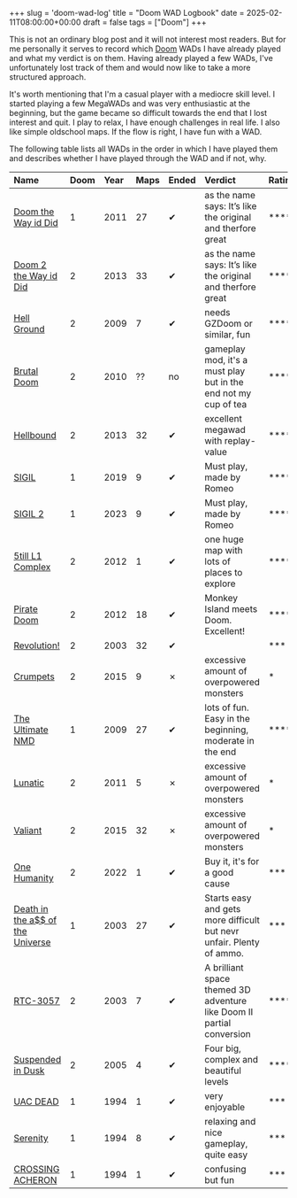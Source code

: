 +++
slug = 'doom-wad-log'
title = "Doom WAD Logbook"
date = 2025-02-11T08:00:00+00:00
draft = false
tags = ["Doom"]
+++

This is not an ordinary blog post and it will not interest most readers. But for me personally it serves to record which [Doom](/playing-doom-in-2024/) WADs I have already played and what my verdict is on them. Having already played a few WADs, I've unfortunately lost track of them and would now like to take a more structured approach. 

It's worth mentioning that I'm a casual player with a mediocre skill level. I started playing a few MegaWADs and was very enthusiastic at the beginning, but the game became so difficult towards the end that I lost interest and quit. I play to relax, I have enough challenges in real life. I also like simple oldschool maps. If the flow is right, I have fun with a WAD.

The following table lists all WADs in the order in which I have played them and describes whether I have played through the WAD and if not, why. 

| Name  | Doom | Year | Maps | Ended | Verdict | Rating |
| :---- | :--- | :--- |:--- | :------- | :------ | :----- |
|[Doom the Way id Did](https://doomwiki.org/wiki/Doom_the_Way_id_Did)| 1 | 2011 | 27 | ✔ | as the name says: It’s like the original and therfore great | \*\*\*\* |
|[Doom 2 the Way id Did](https://doomwiki.org/wiki/Doom_2_the_Way_id_Did)| 2 | 2013 | 33 | ✔ | as the name says: It’s like the original and therfore great | \*\*\*\* |
|[Hell Ground](https://www.doomworld.com/idgames/levels/doom2/Ports/g-i/hg)| 2 | 2009 | 7 | ✔ | needs GZDoom or similar, fun | \*\*\*\* |
|[Brutal Doom](https://www.moddb.com/mods/brutal-doom)| 2 | 2010 | ?? | no | gameplay mod, it's a must play but in the end not my cup of tea | \*\*\*\* |
|[Hellbound](https://www.doomworld.com/files/file/17259-hellbound/)| 2 | 2013 | 32 | ✔ | excellent megawad with replay-value | \*\*\*\*\* |
|[SIGIL](https://romero.com/sigil)| 1 | 2019 | 9 | ✔ | Must play, made by Romeo  | \*\*\*\* |
|[SIGIL 2](https://romero.com/sigil)| 1 | 2023 | 9 | ✔ | Must play, made by Romeo  | \*\*\*\* |
|[5till L1 Complex](https://www.doomworld.com/idgames/levels/doom2/Ports/0-9/5l1c)| 2 | 2012 | 1 | ✔ | one huge map with lots of places to explore | \*\*\*\* |
|[Pirate Doom](https://www.moddb.com/mods/pirate-doom)| 2 | 2012 | 18 | ✔ | Monkey Island meets Doom. Excellent! | \*\*\*\*\* |
|[Revolution!](https://www.doomworld.com/idgames/levels/doom2/megawads/tvr)| 2 | 2003 | 32 | ✔ | | \*\*\* |
|[Crumpets](https://www.doomworld.com/idgames/levels/doom2/Ports/a-c/crumpets)| 2 | 2015 | 9 | ✗ | excessive amount of overpowered monsters | \* |
|[The Ultimate NMD](https://www.doomworld.com/idgames/levels/doom/megawads/nmdu)| 1 | 2009 | 27 | ✔ | lots of fun. Easy in the beginning, moderate in the end | \*\*\*\* |
|[Lunatic](https://www.doomworld.com/idgames/levels/doom2/Ports/j-l/lunatic)| 2 | 2011 | 5 | ✗ | excessive amount of overpowered monsters | \* |
|[Valiant](https://www.doomworld.com/idgames/levels/doom2/Ports/megawads/valiant)| 2 | 2015 | 32 | ✗ | excessive amount of overpowered monsters | \* |
|[One Humanity](https://romero.com/shop/p/onehumanity)| 2 | 2022 | 1 | ✔ | Buy it, it's for a good cause | \*\*\* |
|[Death in the a$$ of the Universe](https://www.doomworld.com/idgames/levels/doom/megawads/niveles)| 1 | 2003 | 27 | ✔ | Starts easy and gets more difficult but nevr unfair. Plenty of ammo. | \*\*\* |
|[RTC-3057](https://doomwiki.org/wiki/RTC-3057) | 2 | 2003 | 7 | ✔ | A brilliant space themed 3D adventure like Doom II partial conversion | \*\*\*\*\* |
|[Suspended in Dusk](https://www.doomworld.com/idgames/levels/doom2/s-u/sid) | 2| 2005 | 4 | ✔ | Four big, complex and beautiful levels | \*\*\*\* |
|[UAC DEAD](https://www.doomworld.com/idgames/index.php?id=420) | 1 | 1994 | 1 | ✔ | very enjoyable | \*\*\* |
|[Serenity](https://www.doomworld.com/idgames/index.php?id=1033) | 1 | 1994 | 8 | ✔ | relaxing and nice gameplay, quite easy | \*\*\* |
|[CROSSING ACHERON](https://www.doomworld.com/idgames/levels/doom/a-c/acheron) | 1 | 1994 | 1 | ✔ | confusing but fun | \*\*\* |
